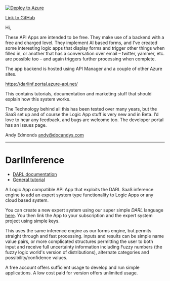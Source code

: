 [![Deploy to Azure](http://azuredeploy.net/deploybutton.png)](https://azuredeploy.net/?repository=https://github.com/drandysip/DarlInference)

[Link to GitHub](https://github.com/drandysip/DarlInference)

Hi,

These API Apps are intended to be free. They make use of a backend with a free and charged level. They implement AI based forms, and I’ve created some interesting logic apps that display forms and trigger other things when filled in, or another that has a conversation over email – twitter, yammer, etc. are possible too – and again triggers further processing when complete.

The app backend is hosted using API Manager and a couple of other Azure sites.

https://darlinf.portal.azure-api.net/

This contains tutorials, documentation and marketing stuff that should explain how this system works.

The Technology behind all this has been tested over many years, but the SaaS set up and of course the Logic App stuff is very new and in Beta. I’d love to hear any feedback, and bugs are welcome too. The developer portal has an issues page.

Andy Edmonds andy@docandys.com

----
# DarlInference


+ [DARL documentation](https://darlinf.portal.azure-api.net/docs)
+ [General tutorial](https://darlinf.portal.azure-api.net/tutorial)

A Logic App compatible API App that exploits the DARL SaaS inference engine to add an expert system type functionality to Logic Apps or any cloud based system.

You can create a new expert system using our super simple _DARL_ language [here](https://darlinf.portal.azure-api.net/). You then link the App to your subscription and the expert system project using simple keys.

This uses the same inference engine as our forms engine, but permits straight through and fast processing. inputs and results can be simple name value pairs, or more complicated structures permitting the user to both input and receive full uncertainty information including Fuzzy numbers (the fuzzy logic world's version of distributions), alternate categories and possibility/confidence values.

A free account offers sufficient usage to develop and run simple applications. A low cost paid for version offers unlimited usage.
